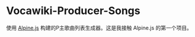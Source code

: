 # Vocawiki-Producer-Songs

使用 [Alpine.js](https://alpinejs.dev/) 构建的P主歌曲列表生成器。这是我接触 Alpine.js 的第一个项目。